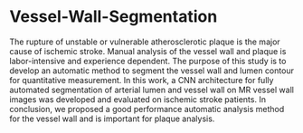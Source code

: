 # Vessel-Wall-Segmentation

The rupture of unstable or vulnerable atherosclerotic plaque is the major cause of ischemic stroke. Manual analysis of the
vessel wall and plaque is labor-intensive and experience dependent. The purpose of this study is to develop an automatic
method to segment the vessel wall and lumen contour for quantitative measurement. In this work, a CNN architecture for
fully automated segmentation of arterial lumen and vessel wall on MR vessel wall images was developed and evaluated on
ischemic stroke patients. In conclusion, we proposed a good performance automatic analysis method for the vessel wall
and is important for plaque analysis.
